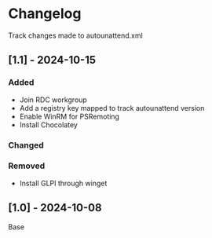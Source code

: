 # Changelog

Track changes made to autounattend.xml 

## [1.1] - 2024-10-15

### Added

- Join RDC workgroup
- Add a registry key mapped to track autounattend version
- Enable WinRM for PSRemoting
- Install Chocolatey

### Changed

### Removed

- Install GLPI through winget

## [1.0] - 2024-10-08

Base


